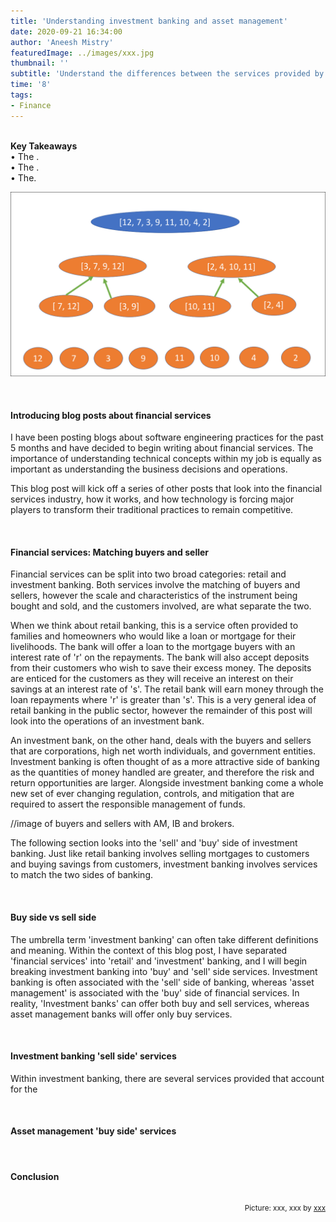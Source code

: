 ```yaml
---
title: 'Understanding investment banking and asset management'
date: 2020-09-21 16:34:00
author: 'Aneesh Mistry'
featuredImage: ../images/xxx.jpg
thumbnail: ''
subtitle: 'Understand the differences between the services provided by investment banks and asset managers. This post will cover how the two services create the epicenter of financial services and why they are so important to global corporations and independent investors.'
time: '8'
tags:
- Finance
---
```

<br>
<strong>Key Takeaways</strong><br>
&#8226; The .<br>
&#8226; The .<br>
&#8226; The.<br>

![Merge sort step 2](../../src/images/011MergeSort2.png)


<br>
<h4>Introducing blog posts about financial services</h4>
<p>
I have been posting blogs about software engineering practices for the past 5 months and have decided to begin writing about financial services. The importance of understanding technical concepts within my job is equally as important as understanding the business decisions and operations.
</p>
<p>
This blog post will kick off a series of other posts that look into the financial services industry, how it works, and how technology is forcing major players to transform their traditional practices to remain competitive.
</p>

<br>
<h4>Financial services: Matching buyers and seller</h4>
<p>
Financial services can be split into two broad categories: retail and investment banking. Both services involve the matching of buyers and sellers, however the scale and characteristics of the instrument being bought and sold, and the customers involved, are what separate the two. 
</p>
<p>
When we think about retail banking, this is a service often provided to families and homeowners who would like a loan or mortgage for their livelihoods. The bank will offer a loan to the mortgage buyers with an interest rate of 'r' on the repayments. The bank will also accept deposits from their customers who wish to save their excess money. The deposits are enticed for the customers as they will receive an interest on their savings at an interest rate of 's'. The retail bank will earn money through the loan repayments where 'r' is greater than 's'. This is a very general idea of retail banking in the public sector, however the remainder of this post will look into the operations of an investment bank.
</p>
<p>
An investment bank, on the other hand, deals with the buyers and sellers that are corporations, high net worth individuals, and government entities. Investment banking is often thought of as a more attractive side of banking as the quantities of money handled are greater, and therefore the risk and return opportunities are larger. Alongside investment banking come a whole new set of ever changing regulation, controls, and mitigation that are required to assert the responsible management of funds.

//image of buyers and sellers with AM, IB and brokers.
</p>
<p>
The following section looks into the 'sell' and 'buy' side of investment banking. Just like retail banking involves selling mortgages to customers and buying savings from customers, investment banking involves services to match the two sides of banking.
</p>
<br>
<h4>Buy side vs sell side</h4>
<p>
The umbrella term 'investment banking' can often take different definitions and meaning. Within the context of this blog post, I have separated 'financial services' into 'retail' and 'investment' banking, and I will begin breaking investment banking into 'buy' and 'sell' side services. Investment banking is often associated with the 'sell' side of banking, whereas 'asset management' is associated with the 'buy' side of financial services. In reality, 'Investment banks' can offer both buy and sell services, whereas asset management banks will offer only buy services.
</p>
<br>
<h4>Investment banking 'sell side' services</h4>
<p>

Within investment banking, there are several services provided that account for the 
</p>

<br>
<h4>Asset management 'buy side' services</h4>
<p>

</p>


<br>
<h4>Conclusion</h4>
<p>


</p>

<br>
<small style="float: right;" >Picture: xxx, xxx by <a target="_blank" href="http">xxx</small></a><br>